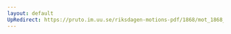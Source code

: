 ```yaml
---
layout: default
UpRedirect: https://pruto.im.uu.se/riksdagen-motions-pdf/1868/mot_1868__ak__205/mot_1868__ak__205-004.pdf
---
```

